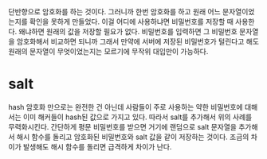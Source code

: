 단반향으로 암호화를 하는 것이다.
그러니까 한번 암호화를 하고 원래 어느 문자열이었는지를 확인을 못하게 만들었다.
이걸 어디에 사용하냐면
비밀번호를 저장할 때 사용한다.
왜냐하면 원래의 값을 저장할 필요가 없다.
비밀번호를 입력하면 그 비밀번호 문자열을 암호화해서 비교하면 되니까
그래서 만약에 서버에 저장된 비밀번호가 털린다고 해도 원래의 문자열이 무엇이었는지는 모르기에 
무작위 대입만이 가능하다.


# salt
hash 암호화 만으로는 완전한 건 아닌데 사람들이 주로 사용하는 약한 비밀번호에 대해서는 이미 해커들이 hash된 값으로 가지고 있다.
따라서 salt를 추가해서 위의 사례를 무력화시킨다.
간단하게 평문 비밀번호를 받으면 거기에 랜덤으로 salt 문자열을 추가해서 해시 함수를 돌리고
암호화된 비밀번호와 salt 값을 같이 저장하는 것이다.
조금의 차이가 발생해도 해시 함수를 돌리면 급격하게 차이가 난다.
